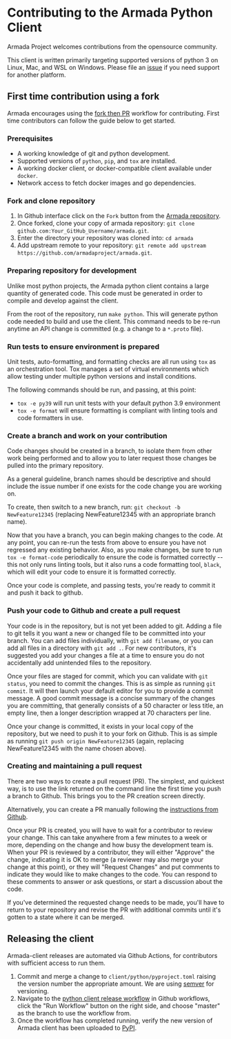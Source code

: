 # Contributing to the Armada Python Client

Armada Project welcomes contributions from the opensource community.

This client is written primarily targeting supported versions of python 3 on Linux, Mac, and WSL on Windows. Please file
an [issue](https://github.com/g-research/armada/issues/new) if you need support for another platform.

## First time contribution using a fork

Armada encourages using the [fork then PR](https://gist.github.com/Chaser324/ce0505fbed06b947d962)
workflow for contributing. First time contributors can follow the guide below to get started.

### Prerequisites
- A working knowledge of git and python development.
- Supported versions of `python`, `pip`, and `tox` are installed.
- A working docker client, or docker-compatible client available under `docker`.
- Network access to fetch docker images and go dependencies.

### Fork and clone repository
1) In Github interface click on the `Fork` button from the [Armada repository](https://github.com/g-research/armada).
2) Once forked, clone your copy of armada repository: `git clone github.com:Your_GitHub_Username/armada.git`.
3) Enter the directory your repository was cloned into: `cd armada`
4) Add upstream remote to your repository: `git remote add upstream https://github.com/armadaproject/armada.git`.

### Preparing repository for development
Unlike most python projects, the Armada python client contains a large quantity of generated code. This code must be
generated in order to compile and develop against the client.

From the root of the repository, run `make python`. This will generate python code needed to build
and use the client. This command needs to be re-run anytime an API change is committed (e.g. a change to a `*.proto`
file).

### Run tests to ensure environment is prepared
Unit tests, auto-formatting, and formatting checks are all run using `tox` as an orchestration tool. Tox manages a set
of virtual environments which allow testing under multiple python versions and install conditions.

The following commands should be run, and passing, at this point:
- `tox -e py39` will run unit tests with your default python 3.9 environment
- `tox -e format` will ensure formatting is compliant with linting tools and code formatters in use.

### Create a branch and work on your contribution
Code changes should be created in a branch, to isolate them from other work being performed and to allow you to later
request those changes be pulled into the primary repository.

As a general guideline, branch names should be descriptive and should include the issue number if one exists for the
code change you are working on.

To create, then switch to a new branch, run: `git checkout -b NewFeature12345` (replacing NewFeature12345 with an
appropriate branch name).

Now that you have a branch, you can begin making changes to the code. At any point, you can re-run the tests from above
to ensure you have not regressed any existing behavior. Also, as you make changes, be sure to run `tox -e format-code`
periodically to ensure the code is formatted correctly -- this not only runs linting tools, but it also runs a code
formatting tool, `black`, which will edit your code to ensure it is formatted correctly.

Once your code is complete, and passing tests, you're ready to commit it and push it back to github.

### Push your code to Github and create a pull request
Your code is in the repository, but is not yet been added to git. Adding a file to git tells it you want a new or
changed file to be committed into your branch. You can add files individually, with `git add filename`, or you can
add all files in a directory with `git add .`. For new contributors, it's suggested you add your changes a file at a 
time to ensure you do not accidentally add unintended files to the repository.

Once your files are staged for commit, which you can validate with `git status`, you need to commit the changes. This
is as simple as running `git commit`. It will then launch your default editor for you to provide a commit message. A
good commit message is a concise summary of the changes you are committing, that generally consists of a 50 character or
less title, an empty line, then a longer description wrapped at 70 characters per line.

Once your change is committed, it exists in your local copy of the repository, but we need to push it to your fork on
Github. This is as simple as running `git push origin NewFeature12345` (again, replacing NewFeature12345 with the name
chosen above).

### Creating and maintaining a pull request
There are two ways to create a pull request (PR). The simplest, and quickest way, is to use the link returned on the command
line the first time you push a branch to Github. This brings you to the PR creation screen directly.

Alternatively, you can create a PR manually following the
[instructions from Github](https://docs.github.com/en/pull-requests/collaborating-with-pull-requests/proposing-changes-to-your-work-with-pull-requests/creating-a-pull-request-from-a-fork).

Once your PR is created, you will have to wait for a contributor to review your change. This can take anywhere from a
few minutes to a week or more, depending on the change and how busy the development team is. When your PR is reviewed
by a contributor, they will either "Approve" the change, indicating it is OK to merge (a reviewer may also merge your
change at this point), or they will "Request Changes" and put comments to indicate they would like to make changes to
the code. You can respond to these comments to answer or ask questions, or start a discussion about the code.

If you've determined the requested change needs to be made, you'll have to return to your repository and revise the PR
with additional commits until it's gotten to a state where it can be merged.

## Releasing the client
Armada-client releases are automated via Github Actions, for contributors with sufficient access to run them.

1) Commit and merge a change to `client/python/pyproject.toml` raising the version number the appropriate amount. We are 
   using [semver](https://semver.org/) for versioning.
2) Navigate to the [python client release workflow](https://github.com/armadaproject/armada/actions/workflows/python-client-release-to-pypi.yml)
   in Github workflows, click the "Run Workflow" button on the right side, and choose "master" as the branch to use the
   workflow from.
3) Once the workflow has completed running, verify the new version of Armada client has been uploaded to
   [PyPI](https://pypi.org/project/armada-client/).
